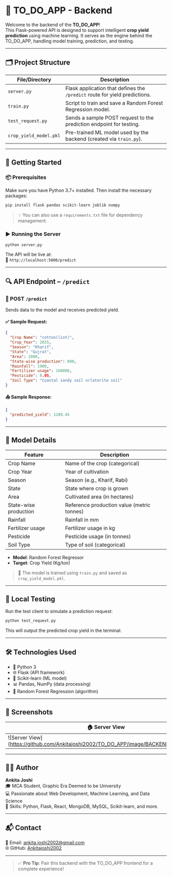 # 🧠 TO_DO_APP - Backend

Welcome to the backend of the **TO_DO_APP**!  
This Flask-powered API is designed to support intelligent **crop yield prediction** using machine learning. It serves as the engine behind the TO_DO_APP, handling model training, prediction, and testing.

---

## 🗂️ Project Structure

| File/Directory       | Description                                                                 |
|----------------------|-----------------------------------------------------------------------------|
| `server.py`          | Flask application that defines the `/predict` route for yield predictions. |
| `train.py`           | Script to train and save a Random Forest Regression model.                 |
| `test_request.py`    | Sends a sample POST request to the prediction endpoint for testing.         |
| `crop_yield_model.pkl` | Pre-trained ML model used by the backend (created via `train.py`).       |

---

## 🚀 Getting Started

### 📦 Prerequisites

Make sure you have Python 3.7+ installed. Then install the necessary packages:

```bash
pip install flask pandas scikit-learn joblib numpy
```

> 💡 You can also use a `requirements.txt` file for dependency management.

### ▶️ Running the Server

```bash
python server.py
```

The API will be live at:  
📍 `http://localhost:5000/predict`

---

## 🔍 API Endpoint – `/predict`

### 📮 POST `/predict`

Sends data to the model and receives predicted yield.

#### ✅ Sample Request:

```json
{
  "Crop Name": "cotton(lint)",
  "Crop_Year": 2025,
  "Season": "Kharif",
  "State": "Gujrat",
  "Area": 2000,
  "State-wise production": 800,
  "Rainfall": 1900,
  "Fertilizer usage": 160000,
  "Pesticide": 0.05,
  "Soil Type": "Coastal sandy soil orlaterite soil"
}
```

#### 📤 Sample Response:

```json
{
  "predicted_yield": 1289.45
}
```

---

## 🧠 Model Details

| Feature              | Description                                |
|----------------------|--------------------------------------------|
| Crop Name            | Name of the crop (categorical)             |
| Crop Year            | Year of cultivation                        |
| Season               | Season (e.g., Kharif, Rabi)                |
| State                | State where crop is grown                  |
| Area                 | Cultivated area (in hectares)              |
| State-wise production| Reference production value (metric tonnes) |
| Rainfall             | Rainfall in mm                             |
| Fertilizer usage     | Fertilizer usage in kg                     |
| Pesticide            | Pesticide usage (in tonnes)                |
| Soil Type            | Type of soil (categorical)                 |

- **Model**: Random Forest Regressor  
- **Target**: Crop Yield (Kg/ton)

> 📌 The model is trained using `train.py` and saved as `crop_yield_model.pkl`.

---

## 🧪 Local Testing

Run the test client to simulate a prediction request:

```bash
python test_request.py
```

This will output the predicted crop yield in the terminal.

---

## 🛠 Technologies Used

- 🐍 Python 3
- 🌐 Flask (API framework)
- 🤖 Scikit-learn (ML model)
- 📊 Pandas, NumPy (data processing)
- 🧠 Random Forest Regression (algorithm)

---


## 📸 Screenshots

| 🏠 Server View |
|-------------|
| ![Server View] (https://github.com/Ankitajoshi2002/TO_DO_APP/image/BACKEND_SERVER.png) |

---

## 👩‍💻 Author

**Ankita Joshi**  
🎓 MCA Student, Graphic Era Deemed to be University  
💻 Passionate about Web Development, Machine Learning, and Data Science  
🔧 Skills: Python, Flask, React, MongoDB, MySQL, Scikit-learn, and more.

---

## 📬 Contact

📧 Email: ankita.joshi2002@gmail.com  
🌐 GitHub: [Ankitajoshi2002](https://github.com/Ankitajoshi2002)

---

> ✅ **Pro Tip**: Pair this backend with the TO_DO_APP frontend for a complete experience!
